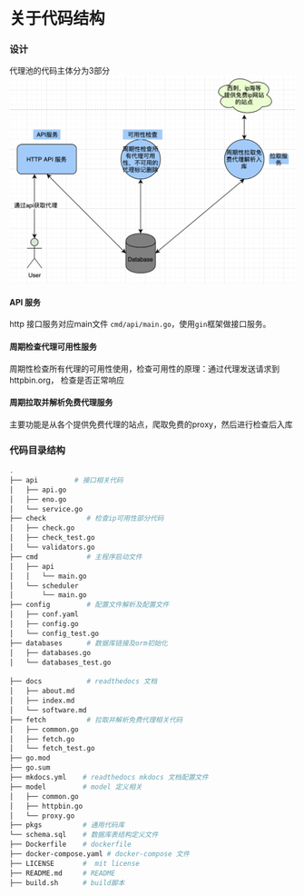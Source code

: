 # 关于代码结构
### 设计
代理池的代码主体分为3部分
![image](./proxy_pool.png)
#### API 服务
http 接口服务对应main文件  `cmd/api/main.go`，使用`gin`框架做接口服务。

#### 周期检查代理可用性服务
周期性检查所有代理的可用性使用，检查可用性的原理：通过代理发送请求到httpbin.org，
检查是否正常响应

#### 周期拉取并解析免费代理服务
主要功能是从各个提供免费代理的站点，爬取免费的proxy，然后进行检查后入库

### 代码目录结构
```bash
.
├── api         # 接口相关代码
│   ├── api.go
│   ├── eno.go
│   └── service.go
├── check          # 检查ip可用性部分代码
│   ├── check.go
│   ├── check_test.go
│   └── validators.go
├── cmd            # 主程序启动文件
│   ├── api
│   │   └── main.go
│   └── scheduler
│       └── main.go
├── config         # 配置文件解析及配置文件
│   ├── conf.yaml
│   ├── config.go
│   └── config_test.go
├── databases      # 数据库链接及orm初始化
│   ├── databases.go
│   └── databases_test.go

├── docs           # readthedocs 文档
│   ├── about.md
│   ├── index.md
│   └── software.md
├── fetch          # 拉取并解析免费代理相关代码
│   ├── common.go
│   ├── fetch.go
│   └── fetch_test.go
├── go.mod
├── go.sum
├── mkdocs.yml    # readthedocs mkdocs 文档配置文件
├── model         # model 定义相关
│   ├── common.go
│   ├── httpbin.go
│   └── proxy.go
├── pkgs          # 通用代码库
└── schema.sql    # 数据库表结构定义文件
├── Dockerfile    # dockerfile
├── docker-compose.yaml # docker-compose 文件
├── LICENSE       #  mit license
├── README.md     # README
├── build.sh      # build脚本
```
